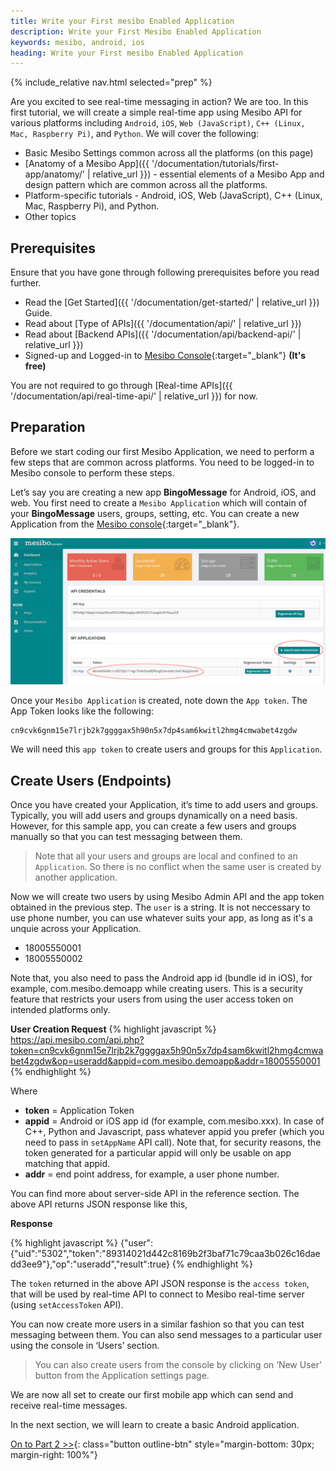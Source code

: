 ```yaml
---
title: Write your First mesibo Enabled Application
description: Write your First Mesibo Enabled Application
keywords: mesibo, android, ios
heading: Write your First mesibo Enabled Application
---
```

{% include_relative nav.html selected="prep" %}

Are you excited to see real-time messaging in action? We are too. In this first tutorial, we will create a simple real-time app using Mesibo API for various platforms including `Android`, `iOS`, `Web (JavaScript)`, `C++ (Linux, Mac, Raspberry Pi)`, and `Python`. We will cover the following:

 - Basic Mesibo Settings common across all the platforms (on this page)
 - [Anatomy of a Mesibo App]({{ '/documentation/tutorials/first-app/anatomy/' | relative_url }}) - essential elements of a Mesibo App and design pattern which are common across all the platforms.
 - Platform-specific tutorials - Android, iOS, Web (JavaScript), C++ (Linux, Mac, Raspberry Pi), and Python.
 - Other topics

## Prerequisites
Ensure that you have gone through following prerequisites before you read further.

- Read the [Get Started]({{ '/documentation/get-started/' | relative_url }}) Guide.
- Read about [Type of APIs]({{ '/documentation/api/' | relative_url }})
- Read about [Backend APIs]({{ '/documentation/api/backend-api/' | relative_url }})
- Signed-up and Logged-in to [Mesibo Console](https://mesibo.com/console){:target="_blank"} **(It's free)**

You are not required to go through [Real-time APIs]({{ '/documentation/api/real-time-api/' | relative_url }}) for now.

## Preparation

Before we start coding our first Mesibo Application, we need to perform a few steps that are common across platforms. You need to be logged-in to Mesibo console to perform these steps. 

Let’s say you are creating a new app **BingoMessage** for Android, iOS, and web. You first need to create a `Mesibo Application` which will contain of your **BingoMessage**  users, groups, setting, etc. You can create a new Application from the [Mesibo console](https://mesibo.com/console){:target="_blank"}. 

![mesibo-api-key](images/app-token.jpg)

Once your `Mesibo Application` is created, note down the `App token`. The App Token looks like the following:

    cn9cvk6gnm15e7lrjb2k7ggggax5h90n5x7dp4sam6kwitl2hmg4cmwabet4zgdw

We will need this `app token` to create users and groups for this `Application`. 


## Create Users (Endpoints)

Once you have created your Application, it’s time to add users and groups.  Typically, you will add users and groups dynamically on a need basis. However, for this sample app, you can create a few users and groups manually so that you can test messaging between them.

> Note that all your users and groups are local and confined to an `Application`. So there is no conflict when the same user is created by another application.

Now we will create two users by using Mesibo Admin API and the app token obtained in the previous step. The `user` is a string. It is not neccessary to use phone number, you can use whatever suits your app, as long as it's a unquie across your Application. 

- 18005550001
- 18005550002

Note that, you also need to pass the Android app id (bundle id in iOS), for example, com.mesibo.demoapp while creating users. This is a security feature that restricts your users from using the user access token on intended platforms only. 

**User Creation Request**
{% highlight javascript %}
https://api.mesibo.com/api.php?token=cn9cvk6gnm15e7lrjb2k7ggggax5h90n5x7dp4sam6kwitl2hmg4cmwabet4zgdw&op=useradd&appid=com.mesibo.demoapp&addr=18005550001
{% endhighlight %}

Where  
- **token** = Application Token
- **appid** = Android or iOS app id (for example, com.mesibo.xxx). In case of C++, Python and Javascript, pass whatever appid you prefer (which you need to pass in `setAppName` API call). Note that, for security reasons, the token generated for a particular appid will only be usable on app matching that appid. 
- **addr** = end point address, for example, a user phone number.

You can find more about server-side API in the reference section. The above API returns JSON response like this,

**Response**

{% highlight javascript %}
{"user":{"uid":"5302","token":"89314021d442c8169b2f3baf71c79caa3b026c16daedd3ee9"},"op":"useradd","result":true}
{% endhighlight %}

The `token` returned in the above API JSON response is the `access token`, that will be used by real-time API to connect to Mesibo real-time server (using `setAccessToken` API).

You can now create more users in a similar fashion so that you can test messaging between them. You can also send messages to a particular user using the console in ‘Users’ section.

> You can also create users from the console by clicking on ‘New User’ button from the Application settings page.

We are now all set to create our first mobile app which can send and receive real-time messages.

In the next section, we will learn to create a basic Android application. 

[On to Part 2 >>](anatomy.md){: class="button outline-btn" style="margin-bottom: 30px; margin-right: 100%"}
